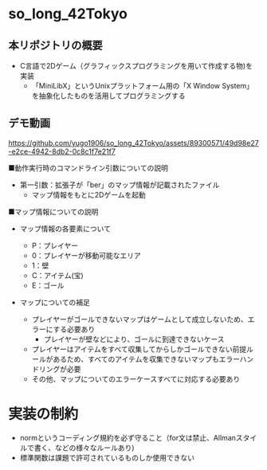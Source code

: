 # so_long_42Tokyo
## 本リポジトリの概要
- C言語で2Dゲーム（グラフィックスプログラミングを用いて作成する物)を実装
  - 「MiniLibX」というUnixプラットフォーム用の「X Window System」を抽象化したものを活用してプログラミングする

## デモ動画

https://github.com/yugo1906/so_long_42Tokyo/assets/89300571/49d98e27-e2ce-4942-8db2-0c8c1f7e21f7

■動作実行時のコマンドライン引数についての説明
- 第一引数：拡張子が「ber」のマップ情報が記載されたファイル
  - マップ情報をもとに2Dゲームを起動

■マップ情報についての説明
- マップ情報の各要素について
  - P：プレイヤー
  - 0：プレイヤーが移動可能なエリア
  - 1：壁
  - C：アイテム(宝)
  - E：ゴール

- マップについての補足
  - プレイヤーがゴールできないマップはゲームとして成立しないため、エラーにする必要あり
    - プレイヤーが壁などにより、ゴールに到達できないケース
  - プレイヤーはアイテムをすべて収集してからしかゴールできない前提ルールがあるため、すべてのアイテムを収集できないマップもエラーハンドリングが必要
  - その他、マップについてのエラーケースすべてに対応する必要あり

# 実装の制約
- normというコーディング規約を必ず守ること（for文は禁止、Allmanスタイルで書く、などの様々なルールあり)
- 標準関数は課題で許可されているものしか使用できない
